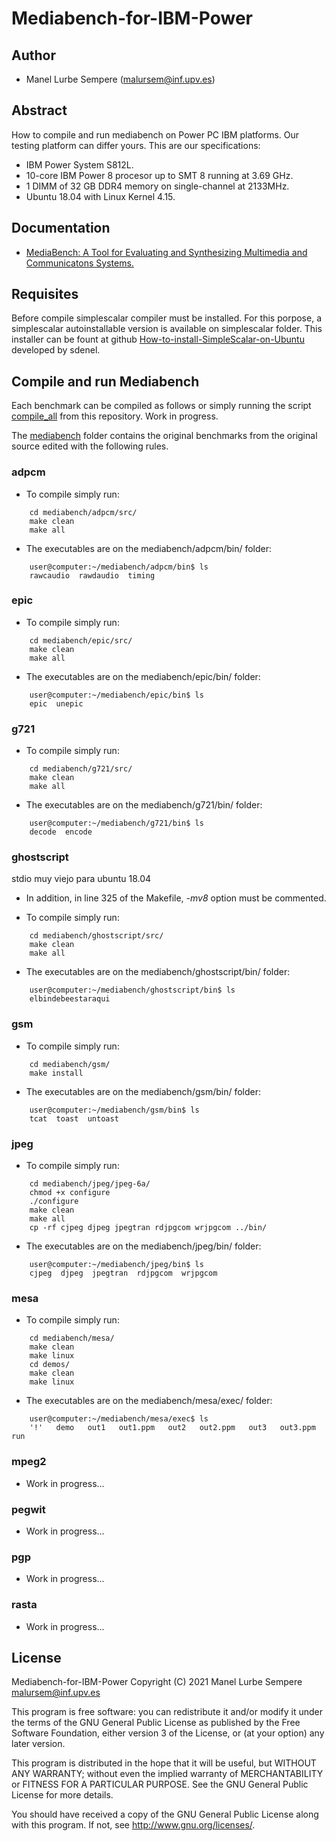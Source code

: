 # Mediabench-for-IBM-Power

## Author

* Manel Lurbe Sempere (malursem@inf.upv.es)

## Abstract

How to compile and run mediabench on Power PC IBM platforms.
Our testing platform can differ yours. This are our specifications:
- IBM Power System S812L.
- 10-core IBM Power 8 procesor up to SMT 8 running at 3.69 GHz.
- 1 DIMM of 32 GB DDR4 memory on single-channel at 2133MHz.
- Ubuntu 18.04 with Linux Kernel 4.15.

## Documentation

- [MediaBench: A Tool for Evaluating and Synthesizing Multimedia and Communicatons Systems.](https://www.researchgate.net/publication/221005559_MediaBench_A_Tool_for_Evaluating_and_Synthesizing_Multimedia_and_Communicatons_Systems)

## Requisites

Before compile simplescalar compiler must be installed. For this porpose, a simplescalar autoinstallable version is available on simplescalar folder. This installer can be fount at github [How-to-install-SimpleScalar-on-Ubuntu](https://github.com/sdenel/How-to-install-SimpleScalar-on-Ubuntu) developed by sdenel.

## Compile and run Mediabench

Each benchmark can be compiled as follows or simply running the script [compile_all](https://github.com/mlurbe97/Mediabench-for-IBM-Power/blob/master/compile_all) from this repository. Work in progress.

The [mediabench](https://github.com/mlurbe97/Mediabench-for-IBM-Power/blob/master/mediabench) folder contains the original benchmarks from the original source edited with the following rules.

### adpcm

- To compile simply run:

```
    cd mediabench/adpcm/src/
    make clean
    make all
```

- The executables are on the mediabench/adpcm/bin/ folder:

```
    user@computer:~/mediabench/adpcm/bin$ ls
    rawcaudio  rawdaudio  timing
```

### epic

- To compile simply run:

```
    cd mediabench/epic/src/
    make clean
    make all
```

- The executables are on the mediabench/epic/bin/ folder:

```
    user@computer:~/mediabench/epic/bin$ ls
    epic  unepic
```

### g721

- To compile simply run:

```
    cd mediabench/g721/src/
    make clean
    make all
```

- The executables are on the mediabench/g721/bin/ folder:

```
    user@computer:~/mediabench/g721/bin$ ls
    decode  encode
```

### ghostscript

stdio muy viejo para ubuntu 18.04

- In addition, in line 325 of the Makefile, *-mv8* option must be commented.

- To compile simply run:

```
    cd mediabench/ghostscript/src/
    make clean
    make all
```

- The executables are on the mediabench/ghostscript/bin/ folder:

```
    user@computer:~/mediabench/ghostscript/bin$ ls
    elbindebeestaraqui
```

### gsm

- To compile simply run:

```
    cd mediabench/gsm/
    make install
```

- The executables are on the mediabench/gsm/bin/ folder:

```
    user@computer:~/mediabench/gsm/bin$ ls
    tcat  toast  untoast
```

### jpeg

- To compile simply run:

```
    cd mediabench/jpeg/jpeg-6a/
    chmod +x configure
    ./configure
    make clean
    make all
    cp -rf cjpeg djpeg jpegtran rdjpgcom wrjpgcom ../bin/
```

- The executables are on the mediabench/jpeg/bin/ folder:

```
    user@computer:~/mediabench/jpeg/bin$ ls
    cjpeg  djpeg  jpegtran  rdjpgcom  wrjpgcom
```

### mesa

- To compile simply run:

```
    cd mediabench/mesa/
    make clean
    make linux
    cd demos/
    make clean
    make linux
```

- The executables are on the mediabench/mesa/exec/ folder:

```
    user@computer:~/mediabench/mesa/exec$ ls
    '!'   demo   out1   out1.ppm   out2   out2.ppm   out3   out3.ppm   run
```

### mpeg2

- Work in progress...

### pegwit

- Work in progress...

### pgp

- Work in progress...

### rasta

- Work in progress...

## License

Mediabench-for-IBM-Power
Copyright (C) 2021  Manel Lurbe Sempere <malursem@inf.upv.es>

This program is free software: you can redistribute it and/or modify
it under the terms of the GNU General Public License as published by
the Free Software Foundation, either version 3 of the License, or
(at your option) any later version.

This program is distributed in the hope that it will be useful,
but WITHOUT ANY WARRANTY; without even the implied warranty of
MERCHANTABILITY or FITNESS FOR A PARTICULAR PURPOSE.  See the
GNU General Public License for more details.

You should have received a copy of the GNU General Public License
along with this program.  If not, see <http://www.gnu.org/licenses/>.